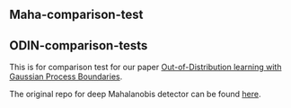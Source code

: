## Maha-comparison-test

## ODIN-comparison-tests
This is for comparison test for our paper [Out-of-Distribution learning with Gaussian Process Boundaries](https://github.com/YangChencyy/OOD_Learning_with_GP_boundaries-).

The original repo for deep Mahalanobis detector can be found [here](https://github.com/pokaxpoka/deep_Mahalanobis_detector).
